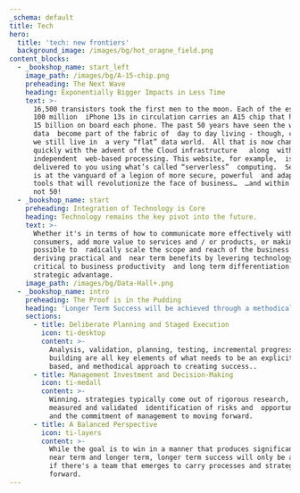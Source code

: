 ```yaml
---
_schema: default
title: Tech
hero:
  title: 'tech: new frontiers'
  background_image: /images/bg/hot_oragne_field.png
content_blocks:
  - _bookshop_name: start_left
    image_path: /images/bg/A-15-chip.png
    preheading: The Next Wave
    heading: Exponentially Bigger Impacts in Less Time
    text: >-
      16,500 transistors took the first men to the moon. Each of the estimated
      100 million  iPhone 13s in circulation carries an A15 chip that has over
      15 billion on board each phone. The past 50 years have seen the world of
      data  become part of the fabric of  day to day living - though, curiously,
      we still live in  a very “flat” data world.  All that is now changing
      quickly with the advent of the Cloud infrastructure   along  with hardware
      independent  web-based processing. This website, for example,  is being
      delivered to you using what’s called “serverless”  computing.  Serverless
      is at the vanguard of a legion of more secure, powerful  and adaptable 
      tools that will revolutionize the face of business…  …and within 10 years,
      not 50!
  - _bookshop_name: start
    preheading: Integration of Technology is Core
    heading: Technology remains the key pivot into the future.
    text: >-
      Whether it's in terms of how to communicate more effectively with
      consumers, add more value to services and / or products, or making it
      possible to  radically scale the scope and reach of the business -
      deriving practical and  near term benefits by levering technology is
      critical to business productivity  and long term differentiation and
      strategic advantage.
    image_path: /images/bg/Data-Hall+.png
  - _bookshop_name: intro
    preheading: The Proof is in the Pudding
    heading: 'Longer Term Success will be achieved through a methodical approach '
    sections:
      - title: Deliberate Planning and Staged Execution
        icon: ti-desktop
        content: >-
          Analysis, validation, planning, testing, incremental progress and team
          building are all key elements of what needs to be an explicit, fact
          based, and methodical approach to creating success.. 
      - title: Management Investment and Decision-Making
        icon: ti-medall
        content: >-
          Winning. strategies typically come out of rigorous research,  careful,
          measured and validated  identification of risks and  opportunities,
          and the commitment of management to moving forward.
      - title: A Balanced Perspective
        icon: ti-layers
        content: >-
          While the goal is to win in a manner that produces significant gains
          near term and longer term, longer term success will only be achieved 
          if there's a team that emerges to carry processes and strategies
          forward.
---
```


